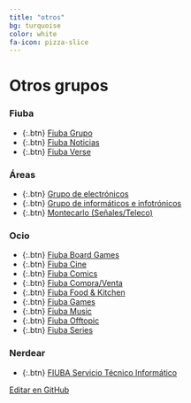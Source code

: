 ```yaml
---
title: "otros"
bg: turquoise
color: white
fa-icon: pizza-slice
---
```

# Otros grupos

<!---
No poner los links de t.joinchat directamente,
usar https://www.protectyourlinks.com/ para obtener
un link corto protegido por captcha
-->

### Fiuba


*  {:.btn} [Fiuba Grupo](https://www.proyl.com/Z0P70nzQg)
*  {:.btn} [Fiuba Noticias](http://t.me/FIUBA_Noticias)
*  {:.btn} [Fiuba Verse](https://www.proyl.com/g92AxYcK1)

### Áreas

* {:.btn}  [Grupo de electrónicos](https://www.proyl.com/XYcy5L7c9)
* {:.btn}  [Grupo de informáticos e infotrónicos](https://www.proyl.com/yKn9rEE52)
* {:.btn}  [Montecarlo (Señales/Teleco)](https://www.proyl.com/5rYT1kiY9)

### Ocio

* {:.btn}  [Fiuba Board Games](https://www.proyl.com/8I4fvMB9m)
* {:.btn}  [Fiuba Cine](https://www.proyl.com/dAJrj460R)
* {:.btn}  [Fiuba Comics](https://www.proyl.com/M1By1Cn6p)
* {:.btn}  [Fiuba Compra/Venta](https://www.proyl.com/01AdST1za)
* {:.btn}  [Fiuba Food & Kitchen](https://www.proyl.com/P1Moi43Wc)
* {:.btn}  [Fiuba Games](https://www.proyl.com/wsMAL890c)
* {:.btn}  [Fiuba Music](https://www.proyl.com/EcmGFc356)
* {:.btn}  [Fiuba Offtopic](https://www.proyl.com/Au5PcmZ24)
* {:.btn}  [Fiuba Series](https://www.proyl.com/10x5ECBob)

### Nerdear

* {:.btn}  [FIUBA Servicio Técnico Informático](https://www.proyl.com/6qdsN3Q6X)


<span class="editongithub">
	<a href="{{site.github.repository_url}}/blob/master/{{page.path}}">
		<i class="fas fa-pen"></i> Editar en GitHub
	</a>
</span>
